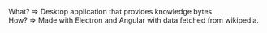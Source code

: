 
What? => Desktop application that provides knowledge bytes.  
How? => Made with Electron and Angular with data fetched from wikipedia.

